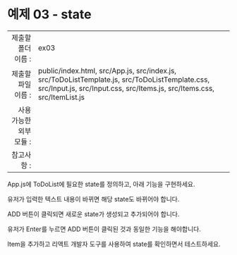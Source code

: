 # 예제 03 - state

|                      |                    |
| --------------------:| ------------------ |
|   제출할 폴더 이름 :     |  ex03              |
|   제출할 파일 이름 :     |  public/index.html, src/App.js, src/index.js, src/ToDoListTemplate.js, src/ToDoListTemplate.css, src/Input.js, src/Input.css, src/Items.js, src/Items.css, src/ItemList.js  |
|   사용 가능한 외부 모듈 : |                    |
|   참고사항 :           |                    |

App.js에 ToDoList에 필요한 state를 정의하고, 아래 기능을 구현하세요.

유저가 입력한 텍스트 내용이 바뀌면 해당 state도 바뀌어야 합니다.

ADD 버튼이 클릭되면 새로운 state가 생성되고 추가되어야 합니다.

유저가 Enter를 누르면 ADD 버튼이 클릭된 것과 동일한 기능을 해야합니다.

Item을 추가하고 리액트 개발자 도구를 사용하여 state를 확인하면서 테스트하세요.
